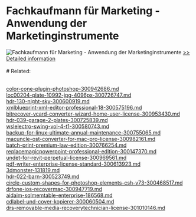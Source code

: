 # Fachkaufmann für Marketing - Anwendung der Marketinginstrumente
![Fachkaufmann für Marketing - Anwendung der Marketinginstrumente](https://mycommerce.akamaized.net/api/pimages/P300381786/BIG/300381786.JPG)
[>> Detailed information](https://secure.shareit.com/shareit/product.html?productid=300381786&affiliateid=200057808)<br/><br/># Related:

<br />[color-cone-plugin-photoshop-300942686.md](https://github.com/downloadplanet/downloadplanet/blob/main/color-cone-plugin-photoshop-300942686.md)<br />[loc00204-plate-10992-jpg-4096px-300726747.md](https://github.com/downloadplanet/downloadplanet/blob/main/loc00204-plate-10992-jpg-4096px-300726747.md)<br />[hdr-130-night-sky-300600919.md](https://github.com/downloadplanet/downloadplanet/blob/main/hdr-130-night-sky-300600919.md)<br />[xmlblueprint-xml-editor-professional-18-300575196.md](https://github.com/downloadplanet/downloadplanet/blob/main/xmlblueprint-xml-editor-professional-18-300575196.md)<br />[bitrecover-vcard-converter-wizard-home-user-license-300953430.md](https://github.com/downloadplanet/downloadplanet/blob/main/bitrecover-vcard-converter-wizard-home-user-license-300953430.md)<br />[hdr-039-garage-2-plates-300725839.md](https://github.com/downloadplanet/downloadplanet/blob/main/hdr-039-garage-2-plates-300725839.md)<br />[wslelectro-swing-vol-4-t1-300580743.md](https://github.com/downloadplanet/downloadplanet/blob/main/wslelectro-swing-vol-4-t1-300580743.md)<br />[backup-for-linux-ultimate-annual-maintenance-300755065.md](https://github.com/downloadplanet/downloadplanet/blob/main/backup-for-linux-ultimate-annual-maintenance-300755065.md)<br />[macuncle-ost-converter-for-mac-pro-license-300982161.md](https://github.com/downloadplanet/downloadplanet/blob/main/macuncle-ost-converter-for-mac-pro-license-300982161.md)<br />[batch-print-premium-law-edition-300766254.md](https://github.com/downloadplanet/downloadplanet/blob/main/batch-print-premium-law-edition-300766254.md)<br />[replacemagicpowerpoint-professional-edition-300147370.md](https://github.com/downloadplanet/downloadplanet/blob/main/replacemagicpowerpoint-professional-edition-300147370.md)<br />[undet-for-revit-perpetual-license-300969561.md](https://github.com/downloadplanet/downloadplanet/blob/main/undet-for-revit-perpetual-license-300969561.md)<br />[pdf-writer-enterprise-license-standard-300613923.md](https://github.com/downloadplanet/downloadplanet/blob/main/pdf-writer-enterprise-license-standard-300613923.md)<br />[3dmonster-131819.md](https://github.com/downloadplanet/downloadplanet/blob/main/3dmonster-131819.md)<br />[hdr-022-barn-300523749.md](https://github.com/downloadplanet/downloadplanet/blob/main/hdr-022-barn-300523749.md)<br />[circle-custom-shapes-for-photoshop-elements-csh-v73-300468517.md](https://github.com/downloadplanet/downloadplanet/blob/main/circle-custom-shapes-for-photoshop-elements-csh-v73-300468517.md)<br />[drfone-ios-recovermac-300947719.md](https://github.com/downloadplanet/downloadplanet/blob/main/drfone-ios-recovermac-300947719.md)<br />[aidaim-sqlmemtable-enterprise-186568.md](https://github.com/downloadplanet/downloadplanet/blob/main/aidaim-sqlmemtable-enterprise-186568.md)<br />[cdlabel-und-cover-kopierer-300060504.md](https://github.com/downloadplanet/downloadplanet/blob/main/cdlabel-und-cover-kopierer-300060504.md)<br />[drs-removable-media-recoverytechnician-license-301010146.md](https://github.com/downloadplanet/downloadplanet/blob/main/drs-removable-media-recoverytechnician-license-301010146.md)